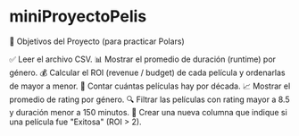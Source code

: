 # miniProyectoPelis

🎯 Objetivos del Proyecto (para practicar Polars)

✅ Leer el archivo CSV.
📊 Mostrar el promedio de duración (runtime) por género.
💰 Calcular el ROI (revenue / budget) de cada película y ordenarlas de mayor a menor.
🎥 Contar cuántas películas hay por década.
📈 Mostrar el promedio de rating por género.
🔍 Filtrar las películas con rating mayor a 8.5 y duración menor a 150 minutos.
🧠 Crear una nueva columna que indique si una película fue "Exitosa" (ROI > 2).
